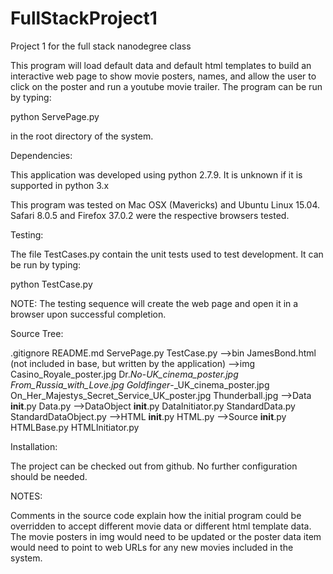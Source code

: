 # FullStackProject1
Project 1 for the full stack nanodegree class

This program will load default data and default html templates to build an interactive web page to show movie posters, names, 
and allow the user to click on the poster and run a youtube movie trailer.  The program can be run by typing:

python ServePage.py 

in the root directory of the system.  

Dependencies:

This application was developed using python 2.7.9.  It is unknown if it is supported in python 3.x  

This program was tested on Mac OSX (Mavericks) and Ubuntu Linux 15.04.  Safari 8.0.5 and Firefox 37.0.2 were the respective 
browsers tested.

Testing:

The file TestCases.py contain the unit tests used to test development.  It can be run by typing:

python TestCase.py

NOTE:  The testing sequence will create the web page and open it in a browser upon successful completion.

Source Tree:

.gitignore
README.md
ServePage.py
TestCase.py
            -->bin
            JamesBond.html (not included in base, but written by the application)
                          -->img
                          Casino_Royale_poster.jpg
                          Dr._No_-_UK_cinema_poster.jpg
                          From_Russia_with_Love.jpg
                          Goldfinger_-_UK_cinema_poster.jpg
                          On_Her_Majestys_Secret_Service_UK_poster.jpg
                          Thunderball.jpg
            -->Data
            __init__.py
            Data.py
                  -->DataObject
                  __init__.py
                  DataInitiator.py
                  StandardData.py
                  StandardDataObject.py
            -->HTML
            __init__.py
            HTML.py
                  -->Source
                  __init__.py
                  HTMLBase.py
                  HTMLInitiator.py
        
Installation:

The project can be checked out from github.  No further configuration should be needed.  

NOTES:

Comments in the source code explain how the initial program could be overridden to accept different movie data or different
html template data.  The movie posters in img would need to be updated or the poster data item would need to point to web URLs
for any new movies included in the system.
